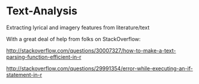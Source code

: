 # Text-Analysis
Extracting lyrical and imagery features from literature/text

With a great deal of help from folks on StackOverflow:

http://stackoverflow.com/questions/30007327/how-to-make-a-text-parsing-function-efficient-in-r

http://stackoverflow.com/questions/29991354/error-while-executing-an-if-statement-in-r
